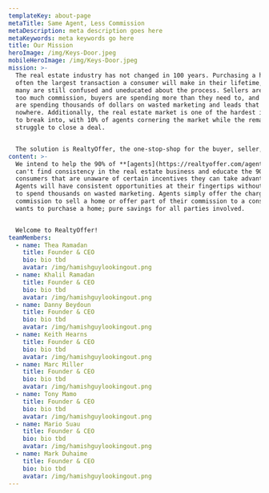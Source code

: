 ```yaml
---
templateKey: about-page
metaTitle: Same Agent, Less Commission
metaDescription: meta description goes here
metaKeywords: meta keywords go here
title: Our Mission
heroImage: /img/Keys-Door.jpeg
mobileHeroImage: /img/Keys-Door.jpeg
mission: >-
  The real estate industry has not changed in 100 years. Purchasing a home is
  often the largest transaction a consumer will make in their lifetime, and yet
  many are still confused and uneducated about the process. Sellers are paying
  too much commission, buyers are spending more than they need to, and agents
  are spending thousands of dollars on wasted marketing and leads that go
  nowhere. Additionally, the real estate market is one of the hardest industries
  to break into, with 10% of agents cornering the market while the remaining 90%
  struggle to close a deal.


  The solution is RealtyOffer, the one-stop-shop for the buyer, seller, and agent. **[RealtyOffer](https://realtyoffer.com/about)** will connect the consumer with the agent, while removing the upfront negotiation. Our AI-Digitized platform will be the first of its kind to enable savings for all parties involved in a real estate transaction: the seller, the buyer, and the agent.
content: >-
  We intend to help the 90% of **[agents](https://realtyoffer.com/agents)** who
  can't find consistency in the real estate business and educate the 90% of
  consumers that are unaware of certain incentives they can take advantage of.
  Agents will have consistent opportunities at their fingertips without needing
  to spend thousands on wasted marketing. Agents simply offer the charge less
  commission to sell a home or offer part of their commission to a consumer that
  wants to purchase a home; pure savings for all parties involved.


  Welcome to RealtyOffer!
teamMembers:
  - name: Thea Ramadan
    title: Founder & CEO
    bio: bio tbd
    avatar: /img/hamishguylookingout.png
  - name: Khalil Ramadan
    title: Founder & CEO
    bio: bio tbd
    avatar: /img/hamishguylookingout.png
  - name: Danny Beydoun
    title: Founder & CEO
    bio: bio tbd
    avatar: /img/hamishguylookingout.png
  - name: Keith Hearns
    title: Founder & CEO
    bio: bio tbd
    avatar: /img/hamishguylookingout.png
  - name: Marc Miller
    title: Founder & CEO
    bio: bio tbd
    avatar: /img/hamishguylookingout.png
  - name: Tony Mamo
    title: Founder & CEO
    bio: bio tbd
    avatar: /img/hamishguylookingout.png
  - name: Mario Suau
    title: Founder & CEO
    bio: bio tbd
    avatar: /img/hamishguylookingout.png
  - name: Mark Duhaime
    title: Founder & CEO
    bio: bio tbd
    avatar: /img/hamishguylookingout.png
---
```

